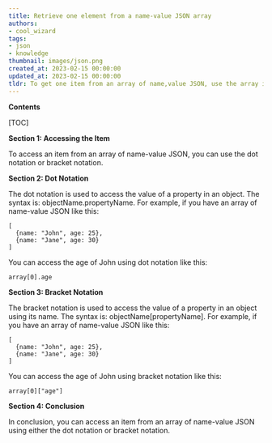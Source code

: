 ```yaml
---
title: Retrieve one element from a name-value JSON array
authors:
- cool_wizard
tags:
- json
- knowledge
thumbnail: images/json.png
created_at: 2023-02-15 00:00:00
updated_at: 2023-02-15 00:00:00
tldr: To get one item from an array of name,value JSON, use the array index to access the desired item.
---
```


**Contents**

[TOC]

**Section 1: Accessing the Item**

To access an item from an array of name-value JSON, you can use the dot notation or bracket notation.

**Section 2: Dot Notation**

The dot notation is used to access the value of a property in an object. The syntax is: objectName.propertyName. For example, if you have an array of name-value JSON like this:

```
[
  {name: "John", age: 25},
  {name: "Jane", age: 30}
]
```

You can access the age of John using dot notation like this:

```
array[0].age
```

**Section 3: Bracket Notation**

The bracket notation is used to access the value of a property in an object using its name. The syntax is: objectName[propertyName]. For example, if you have an array of name-value JSON like this:

```
[
  {name: "John", age: 25},
  {name: "Jane", age: 30}
]
```

You can access the age of John using bracket notation like this:

```
array[0]["age"]
```

**Section 4: Conclusion**

In conclusion, you can access an item from an array of name-value JSON using either the dot notation or bracket notation.
